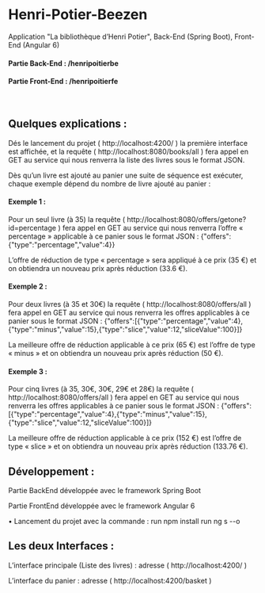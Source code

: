 # Henri-Potier-Beezen
Application "La bibliothèque d’Henri Potier", Back-End (Spring Boot), Front-End (Angular 6)

<h4>Partie Back-End : /henripoitierbe  </h4>
<h4>Partie Front-End : /henripoitierfe </h4>
<br>

<h2>Quelques explications :</h2>
<p> Dés le lancement du projet ( http://localhost:4200/ ) la première interface est affichée, et la requête ( http://localhost:8080/books/all ) fera appel en GET au service qui nous renverra la liste des livres sous le format JSON. </p>
 
<p>Dès qu’un livre est ajouté au panier une suite de séquence est exécuter, chaque exemple dépend du nombre de livre ajouté au panier :</p>
<h4>Exemple 1 :</h4>
<p>Pour un seul livre (à 35) la requête ( http://localhost:8080/offers/getone?id=percentage ) fera appel en GET au service qui nous renverra l’offre « percentage » applicable à ce panier sous le format JSON :
 {"offers":{"type":"percentage","value":4}} </p>
<p>L’offre de réduction de type « percentage » sera appliqué à ce prix (35 €) et on obtiendra un nouveau prix après réduction (33.6 €).</p>
<h4>Exemple 2 :</h4>
<p>Pour deux livres (à 35 et 30€) la requête ( http://localhost:8080/offers/all ) fera appel en GET au service qui nous renverra les offres applicables à ce panier sous le format JSON : {"offers":[{"type":"percentage","value":4},{"type":"minus","value":15},{"type":"slice","value":12,"sliceValue":100}]} </p>
<p>La meilleure offre de réduction applicable à ce prix (65 €) est l’offre de type « minus » et on obtiendra un nouveau prix après réduction (50 €).</p>
<h4>Exemple 3 :</h4>
<p>Pour cinq livres (à 35, 30€, 30€, 29€ et 28€) la requête ( http://localhost:8080/offers/all ) fera appel en GET au service qui nous renverra les offres applicables à ce panier sous le format JSON : {"offers":[{"type":"percentage","value":4},{"type":"minus","value":15},{"type":"slice","value":12,"sliceValue":100}]} </p>
<p>La meilleure offre de réduction applicable à ce prix (152 €) est l’offre de type « slice » et on obtiendra un nouveau prix après réduction (133.76 €).</p>
<h2>Développement :</h2>
  <p>	Partie BackEnd développée avec le framework Spring Boot </p>
  <p>	Partie FrontEnd développée avec le framework Angular 6  </p> 
  <p>•	Lancement du projet avec la commande : run npm install run ng s --o </p>
<h2> Les deux Interfaces :</h2>
 
<p>L’interface principale (Liste des livres) : adresse ( http://localhost:4200/ )</p> 
<p>L’interface du panier : adresse ( http://localhost:4200/basket )</p>

